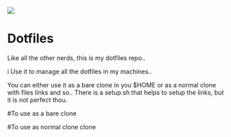 ![](https://i.imgur.com/AKIRizD.png)

# Dotfiles
Like all the other nerds, this is my dotfiles repo.. 

i Use it to manage all the dotfiles in my machines..

You can either use it as a bare clone in you $HOME or as a normal clone with 
files links and so.. There is a setup.sh that helps to setup the links, but it is not perfect thou.

#To use as a bare clone

#To use as normal clone clone


